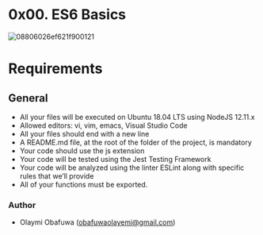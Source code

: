 #	0x00. ES6 Basics

![08806026ef621f900121](https://github.com/Obaflour/alx-low_level_programming/assets/111001224/51bc90eb-0949-4cee-9811-a9f1bbfafb18)

#	Requirements

##	General

- All your files will be executed on Ubuntu 18.04 LTS using NodeJS 12.11.x
- Allowed editors: vi, vim, emacs, Visual Studio Code
- All your files should end with a new line
- A README.md file, at the root of the folder of the project, is mandatory
- Your code should use the js extension
- Your code will be tested using the Jest Testing Framework
- Your code will be analyzed using the linter ESLint along with specific rules that we’ll provide
- All of your functions must be exported.

###	Author 

- Olaymi Obafuwa (obafuwaolayemi@gmail.com)
